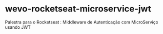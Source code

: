 # wevo-rocketseat-microservice-jwt
Palestra para o Rocketseat : Middleware de Autenticação com MicroServiço usando JWT

